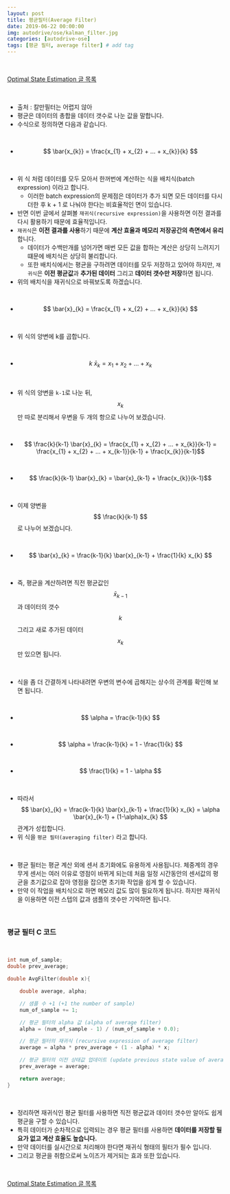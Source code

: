 ```yaml
---
layout: post
title: 평균필터(Average Filter)
date: 2019-06-22 00:00:00
img: autodrive/ose/kalman_filter.jpg
categories: [autodrive-ose] 
tags: [평균 필터, average filter] # add tag
---
```


<br>

[Optimal State Estimation 글 목록](https://gaussian37.github.io/autodrive-ose-table/)

<br>

- 출처 : 칼만필터는 어렵지 않아
- 평균은 데이터의 총합을 데이터 갯수로 나눈 값을 말합니다. 
- 수식으로 정의하면 다음과 같습니다.

<br>

- $$ \bar{x_{k}} = \frac{x_{1} + x_{2} + ... + x_{k}}{k} $$

<br>

- 위 식 처럼 데이터를 모두 모아서 한꺼번에 계산하는 식을 배치식(batch expression) 이라고 합니다.
    - 이러한 batch expression의 문제점은 데이터가 추가 되면 모든 데이터를 다시 더한 후 k + 1 로 나눠야 한다는 비효율적인 면이 있습니다. 
- 반면 이번 글에서 살펴볼 `재귀식(recursive expression)`을 사용하면 이전 결과를 다시 활용하기 때문에 효율적입니다.
- `재귀식`은 **이전 결과를 사용**하기 때문에 **계산 효율과 메모리 저장공간의 측면에서 유리**합니다.
    - 데이터가 수백만개를 넘어가면 매번 모든 값을 합하는 계산은 상당히 느려지기 떄문에 배치식은 상당히 불리합니다.
    - 또한 배치식에서는 평균을 구하려면 데이터를 모두 저장하고 있어야 하지만, `재귀식`은 **이전 평균값**과 **추가된 데이터** 그리고 **데이터 갯수만 저장**하면 됩니다.
- 위의 배치식을 재귀식으로 바꿔보도록 하겠습니다.

<br>

- $$ \bar{x}_{k} = \frac{x_{1} + x_{2} + ... + x_{k}}{k} $$

<br>

- 위 식의 양변에 k를 곱합니다.

<br>

- $$ k \ \bar{x}_{k} = x_{1} + x_{2} + ... + x_{k} $$

<br>

- 위 식의 양변을 `k-1`로 나눈 뒤, $$ x_{k} $$만 따로 분리해서 우변을 두 개의 항으로 나누어 보겠습니다.

<br>

- $$ \frac{k}{k-1} \bar{x}_{k} = \frac{x_{1} + x_{2} + ... + x_{k}}{k-1} = \frac{x_{1} + x_{2} + ... + x_{k-1}}{k-1} + \frac{x_{k}}{k-1}$$

<br>

- $$ \frac{k}{k-1} \bar{x}_{k} = \bar{x}_{k-1} + \frac{x_{k}}{k-1}$$

<br>


- 이제 양변을 $$ \frac{k}{k-1} $$로 나누어 보겠습니다.

<br>

- $$ \bar{x}_{k} = \frac{k-1}{k} \bar{x}_{k-1} + \frac{1}{k} x_{k} $$

<br>

- 즉, 평균을 계산하려면 직전 평균값인 $$ \bar{x}_{k-1} $$과 데이터의 갯수 $$ k $$ 그리고 새로 추가된 데이터 $$ x_{k} $$만 있으면 됩니다.

<br>

- 식을 좀 더 간결하게 나타내려면 우변의 변수에 곱해지는 상수의 관계를 확인해 보면 됩니다.

<br>

- $$ \alpha = \frac{k-1}{k} $$

<br>

- $$ \alpha = \frac{k-1}{k} = 1 - \frac{1}{k} $$ 

<br>

- $$ \frac{1}{k} = 1 - \alpha $$

<br>

- 따라서 $$ \bar{x}_{k} = \frac{k-1}{k} \bar{x}_{k-1} + \frac{1}{k} x_{k} = \alpha \bar{x}_{k-1} + (1-\alpha)x_{k} $$ 관계가 성립합니다.
- 위 식을 `평균 필터(averaging filter)` 라고 합니다.

<br>

- 평균 필터는 평균 계산 외에 센서 초기화에도 유용하게 사용됩니다. 체중계의 경우 무게 센서는 여러 이유로 영점이 바뀌게 되는데 처음 일정 시간동안의 센서값의 평균을 초기값으로 잡아 영점을 잡으면 초기화 작업을 쉽게 할 수 있습니다.
- 만약 이 작업을 배치식으로 하면 메모리 값도 많이 필요하게 됩니다. 하지만 재귀식을 이용하면 이전 스텝의 값과 샘플의 갯수만 기억하면 됩니다.

<br>

### 평균 필터 C 코드

<br>

```cpp
int num_of_sample;
double prev_average;

double AvgFilter(double x){

    double average, alpha;

    // 샘플 수 +1 (+1 the number of sample)
    num_of_sample += 1;

    // 평균 필터의 alpha 값 (alpha of average filter)
    alpha = (num_of_sample - 1) / (num_of_sample + 0.0);

    // 평균 필터의 재귀식 (recursive expression of average filter)
    average = alpha * prev_average + (1 - alpha) * x;

    // 평균 필터의 이전 상태값 업데이트 (update previous state value of average filter)
    prev_average = average;

    return average;
}
```

<br>

- 정리하면 재귀식인 평균 필터를 사용하면 직전 평균값과 데이터 갯수만 알아도 쉽게 평균을 구할 수 있습니다.
- 특히 데이터가 순차적으로 입력되는 경우 평균 필터를 사용하면 **데이터를 저장할 필요가 없고 계산 효율도 높습니다.**
- 만약 데이터를 실시간으로 처리해야 한다면 재귀식 형태의 필터가 필수 입니다.
- 그리고 평균을 취함으로써 노이즈가 제거되는 효과 또한 있습니다.

<br>

[Optimal State Estimation 글 목록](https://gaussian37.github.io/autodrive-ose-table/)

<br>
